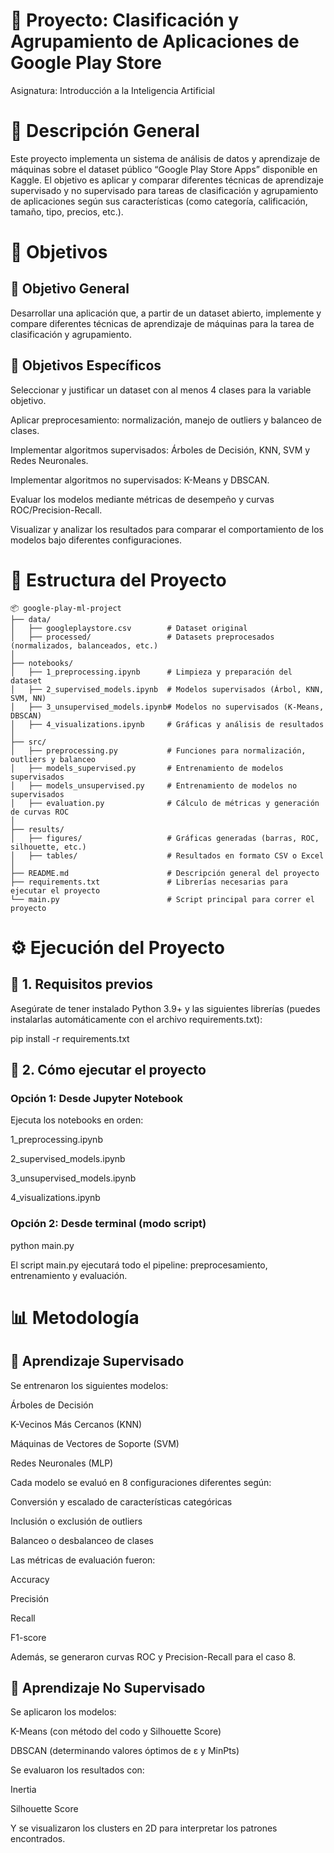 # 📘 Proyecto: Clasificación y Agrupamiento de Aplicaciones de Google Play Store

Asignatura: Introducción a la Inteligencia Artificial

# 📌 Descripción General

Este proyecto implementa un sistema de análisis de datos y aprendizaje de máquinas sobre el dataset público “Google Play Store Apps” disponible en Kaggle.
El objetivo es aplicar y comparar diferentes técnicas de aprendizaje supervisado y no supervisado para tareas de clasificación y agrupamiento de aplicaciones 
según sus características (como categoría, calificación, tamaño, tipo, precios, etc.).

# 🎯 Objetivos
## 🎯 Objetivo General

Desarrollar una aplicación que, a partir de un dataset abierto, implemente y compare diferentes técnicas de aprendizaje de máquinas para la tarea de clasificación y agrupamiento.

## 🎯 Objetivos Específicos

Seleccionar y justificar un dataset con al menos 4 clases para la variable objetivo.

Aplicar preprocesamiento: normalización, manejo de outliers y balanceo de clases.

Implementar algoritmos supervisados: Árboles de Decisión, KNN, SVM y Redes Neuronales.

Implementar algoritmos no supervisados: K-Means y DBSCAN.

Evaluar los modelos mediante métricas de desempeño y curvas ROC/Precision-Recall.

Visualizar y analizar los resultados para comparar el comportamiento de los modelos bajo diferentes configuraciones.

# 📂 Estructura del Proyecto

```
📦 google-play-ml-project
├── data/
│   ├── googleplaystore.csv        # Dataset original
│   ├── processed/                 # Datasets preprocesados (normalizados, balanceados, etc.)
│
├── notebooks/
│   ├── 1_preprocessing.ipynb      # Limpieza y preparación del dataset
│   ├── 2_supervised_models.ipynb  # Modelos supervisados (Árbol, KNN, SVM, NN)
│   ├── 3_unsupervised_models.ipynb# Modelos no supervisados (K-Means, DBSCAN)
│   ├── 4_visualizations.ipynb     # Gráficas y análisis de resultados
│
├── src/
│   ├── preprocessing.py           # Funciones para normalización, outliers y balanceo
│   ├── models_supervised.py       # Entrenamiento de modelos supervisados
│   ├── models_unsupervised.py     # Entrenamiento de modelos no supervisados
│   ├── evaluation.py              # Cálculo de métricas y generación de curvas ROC
│
├── results/
│   ├── figures/                   # Gráficas generadas (barras, ROC, silhouette, etc.)
│   ├── tables/                    # Resultados en formato CSV o Excel
│
├── README.md                      # Descripción general del proyecto
├── requirements.txt               # Librerías necesarias para ejecutar el proyecto
└── main.py                        # Script principal para correr el proyecto
```

# ⚙️ Ejecución del Proyecto

## 🔧 1. Requisitos previos

Asegúrate de tener instalado Python 3.9+ y las siguientes librerías (puedes instalarlas automáticamente con el archivo requirements.txt):

pip install -r requirements.txt

## 🚀 2. Cómo ejecutar el proyecto
### Opción 1: Desde Jupyter Notebook

Ejecuta los notebooks en orden:

1_preprocessing.ipynb

2_supervised_models.ipynb

3_unsupervised_models.ipynb

4_visualizations.ipynb

### Opción 2: Desde terminal (modo script)
python main.py

El script main.py ejecutará todo el pipeline: preprocesamiento, entrenamiento y evaluación.

# 📊 Metodología
## 🧩 Aprendizaje Supervisado

Se entrenaron los siguientes modelos:

Árboles de Decisión

K-Vecinos Más Cercanos (KNN)

Máquinas de Vectores de Soporte (SVM)

Redes Neuronales (MLP)

Cada modelo se evaluó en 8 configuraciones diferentes según:

Conversión y escalado de características categóricas

Inclusión o exclusión de outliers

Balanceo o desbalanceo de clases

Las métricas de evaluación fueron:

Accuracy

Precisión

Recall

F1-score

Además, se generaron curvas ROC y Precision-Recall para el caso 8.

## 🧭 Aprendizaje No Supervisado

Se aplicaron los modelos:

K-Means (con método del codo y Silhouette Score)

DBSCAN (determinando valores óptimos de ε y MinPts)

Se evaluaron los resultados con:

Inertia

Silhouette Score

Y se visualizaron los clusters en 2D para interpretar los patrones encontrados.
